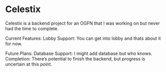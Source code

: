 # Celestix
Celestix is a backend project for an OGFN that I was working on but never had the time to complete.

Current Features:
Lobby Support: You can get into lobby and thats about it for now.


Future Plans:
Database Support: I might add database but who knows.
Completion: There’s potential to finish the backend, but progress is uncertain at this point.
